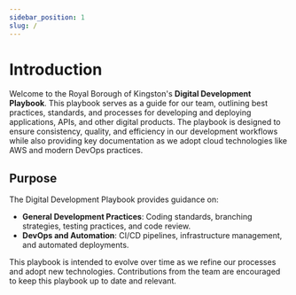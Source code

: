 ```yaml
---
sidebar_position: 1
slug: /
---
```


# Introduction

Welcome to the Royal Borough of Kingston's **Digital Development Playbook**. This playbook serves as a guide for our team, outlining best practices, standards, and processes for developing and deploying applications, APIs, and other digital products. The playbook is designed to ensure consistency, quality, and efficiency in our development workflows while also providing key documentation as we adopt cloud technologies like AWS and modern DevOps practices.

## Purpose

The Digital Development Playbook provides guidance on:

- **General Development Practices**: Coding standards, branching strategies, testing practices, and code review.
- **DevOps and Automation**: CI/CD pipelines, infrastructure management, and automated deployments.

This playbook is intended to evolve over time as we refine our processes and adopt new technologies. Contributions from the team are encouraged to keep this playbook up to date and relevant.
